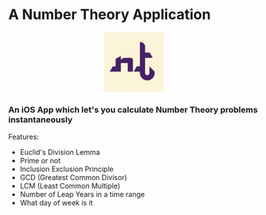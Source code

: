# A Number Theory Application

<div style="text-align:center"><img src = "nt.png" class="center" width="120"></div>

### An iOS App which let's you calculate Number Theory problems instantaneously

Features:
- Euclid's Division Lemma
- Prime or not
- Inclusion Exclusion Principle
- GCD (Greatest Common Divisor)
- LCM (Least Common Multiple)
- Number of Leap Years in a time range
- What day of week is it
